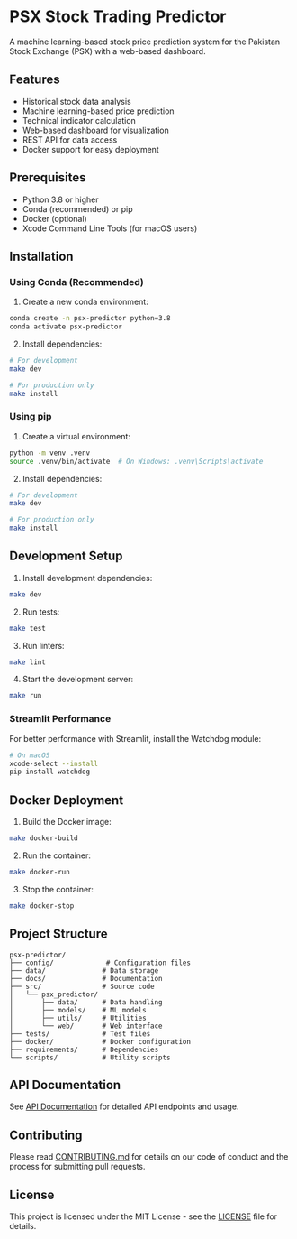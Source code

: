 # PSX Stock Trading Predictor

A machine learning-based stock price prediction system for the Pakistan Stock Exchange (PSX) with a web-based dashboard.

## Features

- Historical stock data analysis
- Machine learning-based price prediction
- Technical indicator calculation
- Web-based dashboard for visualization
- REST API for data access
- Docker support for easy deployment

## Prerequisites

- Python 3.8 or higher
- Conda (recommended) or pip
- Docker (optional)
- Xcode Command Line Tools (for macOS users)

## Installation

### Using Conda (Recommended)

1. Create a new conda environment:
```bash
conda create -n psx-predictor python=3.8
conda activate psx-predictor
```

2. Install dependencies:
```bash
# For development
make dev

# For production only
make install
```

### Using pip

1. Create a virtual environment:
```bash
python -m venv .venv
source .venv/bin/activate  # On Windows: .venv\Scripts\activate
```

2. Install dependencies:
```bash
# For development
make dev

# For production only
make install
```

## Development Setup

1. Install development dependencies:
```bash
make dev
```

2. Run tests:
```bash
make test
```

3. Run linters:
```bash
make lint
```

4. Start the development server:
```bash
make run
```

### Streamlit Performance

For better performance with Streamlit, install the Watchdog module:
```bash
# On macOS
xcode-select --install
pip install watchdog
```

## Docker Deployment

1. Build the Docker image:
```bash
make docker-build
```

2. Run the container:
```bash
make docker-run
```

3. Stop the container:
```bash
make docker-stop
```

## Project Structure

```
psx-predictor/
├── config/             # Configuration files
├── data/              # Data storage
├── docs/              # Documentation
├── src/               # Source code
│   └── psx_predictor/
│       ├── data/      # Data handling
│       ├── models/    # ML models
│       ├── utils/     # Utilities
│       └── web/       # Web interface
├── tests/             # Test files
├── docker/            # Docker configuration
├── requirements/      # Dependencies
└── scripts/           # Utility scripts
```

## API Documentation

See [API Documentation](docs/api/README.md) for detailed API endpoints and usage.

## Contributing

Please read [CONTRIBUTING.md](CONTRIBUTING.md) for details on our code of conduct and the process for submitting pull requests.

## License

This project is licensed under the MIT License - see the [LICENSE](LICENSE) file for details. 